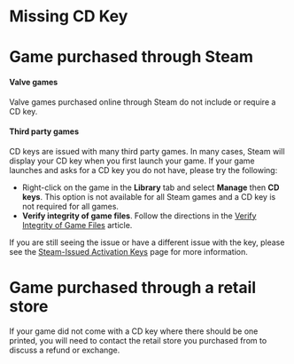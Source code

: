 # Missing CD Key

# Game purchased through Steam
#### Valve games
Valve games purchased online through Steam do not include or require a CD key.  
  
#### Third party games
CD keys are issued with many third party games.  In many cases, Steam will display your CD key when you first launch your game.  If your game launches and asks for a CD key you do not have, please try the following:  

* Right-click on the game in the **Library** tab and select **Manage** then **CD keys**. This option is not available for all Steam games and a CD key is not required for all games.
* **Verify integrity of game files**.  Follow the directions in the [Verify Integrity of Game Files](https://help.steampowered.com/en/faqs/view/0C48-FCBD-DA71-93EB) article.

If you are still seeing the issue or have a different issue with the key, please see the [Steam-Issued Activation Keys](https://help.steampowered.com/en/faqs/view/2FF7-8298-9409-BC1D) page for more information.  
  
  
# Game purchased through a retail store
If your game did not come with a CD key where there should be one printed, you will need to contact the retail store you purchased from to discuss a refund or exchange.  
  
